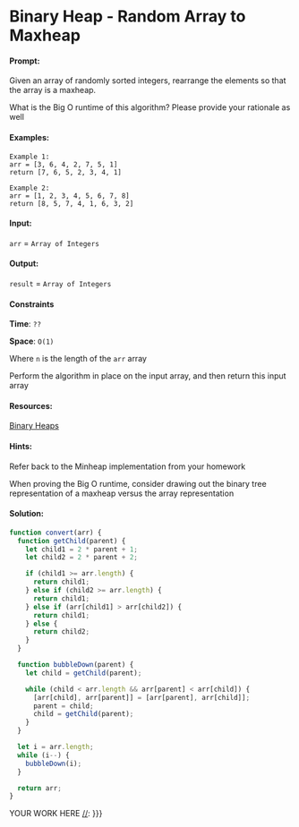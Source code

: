 # Binary Heap - Random Array to Maxheap

#### Prompt: 

Given an array of randomly sorted integers, rearrange the elements so that the
array is a maxheap.

What is the Big O runtime of this algorithm? Please provide your rationale
as well

#### Examples:

```
Example 1:
arr = [3, 6, 4, 2, 7, 5, 1]
return [7, 6, 5, 2, 3, 4, 1]

Example 2:
arr = [1, 2, 3, 4, 5, 6, 7, 8]
return [8, 5, 7, 4, 1, 6, 3, 2]
```

#### Input:
`arr` = `Array of Integers`

#### Output:
`result` = `Array of Integers`

#### Constraints

**Time**: `??`

**Space**: `O(1)`

Where `n` is the length of the `arr` array

Perform the algorithm in place on the input array, and then return this
input array

#### Resources:

[Binary Heaps](http://eloquentjavascript.net/1st_edition/appendix2.html)

#### Hints:

Refer back to the Minheap implementation from your homework

When proving the Big O runtime, consider drawing out the binary tree
representation of a maxheap versus the array representation

#### Solution:

[//]: {{{
```Javascript
function convert(arr) {
  function getChild(parent) {
    let child1 = 2 * parent + 1;
    let child2 = 2 * parent + 2;

    if (child1 >= arr.length) {
      return child1;
    } else if (child2 >= arr.length) {
      return child1;
    } else if (arr[child1] > arr[child2]) {
      return child1;
    } else {
      return child2;
    }
  }

  function bubbleDown(parent) {
    let child = getChild(parent);

    while (child < arr.length && arr[parent] < arr[child]) {
      [arr[child], arr[parent]] = [arr[parent], arr[child]];
      parent = child;
      child = getChild(parent);
    }
  }

  let i = arr.length;
  while (i--) {
    bubbleDown(i);
  }

  return arr;
}
```
[//]: ---
YOUR WORK HERE
[//]: }}}
